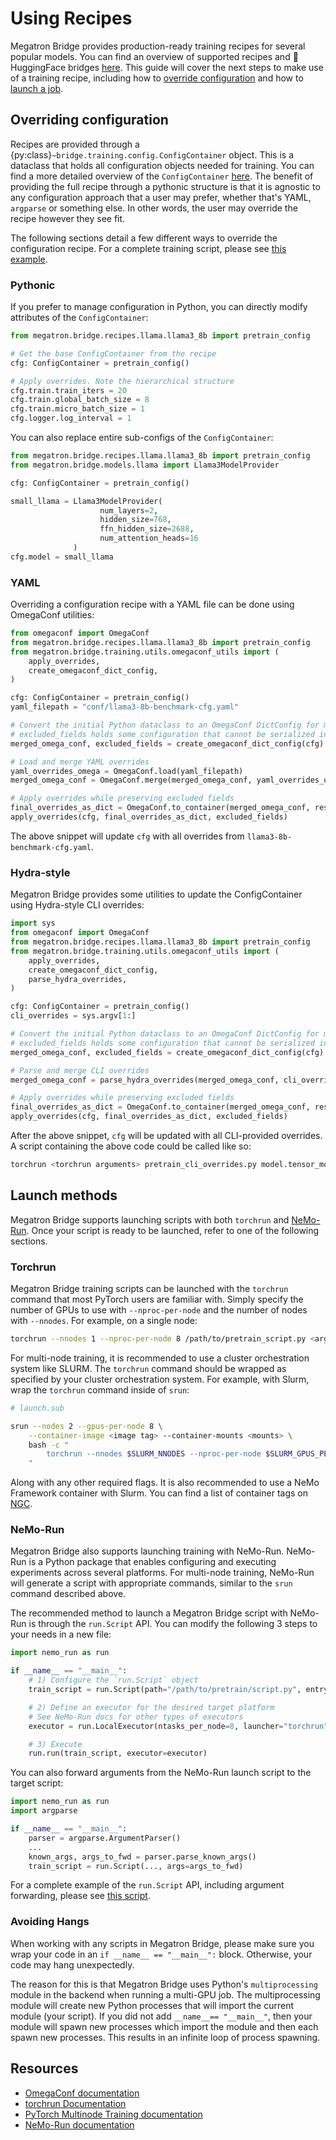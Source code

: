 # Using Recipes

Megatron Bridge provides production-ready training recipes for several popular models. You can find an overview of supported recipes and 🤗 HuggingFace bridges [here](index.md#supported-models).
This guide will cover the next steps to make use of a training recipe, including how to [override configuration](#overriding-configuration) and how to [launch a job](#launch-methods).

## Overriding configuration

Recipes are provided through a {py:class}`~bridge.training.config.ConfigContainer` object. This is a dataclass that holds all configuration objects needed for training. You can find a more detailed overview of the `ConfigContainer` [here](training/config-container-overview.md).
The benefit of providing the full recipe through a pythonic structure is that it is agnostic to any configuration approach that a user may prefer, whether that's YAML, `argparse` or something else. In other words, the user may override the recipe however they see fit.

The following sections detail a few different ways to override the configuration recipe. For a complete training script, please see [this example](https://github.com/NVIDIA-NeMo/Megatron-Bridge/blob/main/examples/recipes/llama/pretrain_llama3_8b.py).


### Pythonic

If you prefer to manage configuration in Python, you can directly modify attributes of the `ConfigContainer`:

```python
from megatron.bridge.recipes.llama.llama3_8b import pretrain_config

# Get the base ConfigContainer from the recipe
cfg: ConfigContainer = pretrain_config()

# Apply overrides. Note the hierarchical structure
cfg.train.train_iters = 20
cfg.train.global_batch_size = 8
cfg.train.micro_batch_size = 1
cfg.logger.log_interval = 1
```

You can also replace entire sub-configs of the `ConfigContainer`:

```python
from megatron.bridge.recipes.llama.llama3_8b import pretrain_config
from megatron.bridge.models.llama import Llama3ModelProvider

cfg: ConfigContainer = pretrain_config()

small_llama = Llama3ModelProvider(
                    num_layers=2,
                    hidden_size=768,
                    ffn_hidden_size=2688,
                    num_attention_heads=16
              )
cfg.model = small_llama
```

### YAML
Overriding a configuration recipe with a YAML file can be done using OmegaConf utilities:

```python
from omegaconf import OmegaConf
from megatron.bridge.recipes.llama.llama3_8b import pretrain_config
from megatron.bridge.training.utils.omegaconf_utils import (
    apply_overrides,
    create_omegaconf_dict_config,
)

cfg: ConfigContainer = pretrain_config()
yaml_filepath = "conf/llama3-8b-benchmark-cfg.yaml"

# Convert the initial Python dataclass to an OmegaConf DictConfig for merging
# excluded_fields holds some configuration that cannot be serialized into a DictConfig
merged_omega_conf, excluded_fields = create_omegaconf_dict_config(cfg)

# Load and merge YAML overrides
yaml_overrides_omega = OmegaConf.load(yaml_filepath)
merged_omega_conf = OmegaConf.merge(merged_omega_conf, yaml_overrides_omega)

# Apply overrides while preserving excluded fields
final_overrides_as_dict = OmegaConf.to_container(merged_omega_conf, resolve=True)
apply_overrides(cfg, final_overrides_as_dict, excluded_fields)
```

The above snippet will update `cfg` with all overrides from `llama3-8b-benchmark-cfg.yaml`.

### Hydra-style

Megatron Bridge provides some utilities to update the ConfigContainer using Hydra-style CLI overrides:

```python
import sys
from omegaconf import OmegaConf
from megatron.bridge.recipes.llama.llama3_8b import pretrain_config
from megatron.bridge.training.utils.omegaconf_utils import (
    apply_overrides,
    create_omegaconf_dict_config,
    parse_hydra_overrides,
)

cfg: ConfigContainer = pretrain_config()
cli_overrides = sys.argv[1:]

# Convert the initial Python dataclass to an OmegaConf DictConfig for merging
# excluded_fields holds some configuration that cannot be serialized into a DictConfig
merged_omega_conf, excluded_fields = create_omegaconf_dict_config(cfg)

# Parse and merge CLI overrides
merged_omega_conf = parse_hydra_overrides(merged_omega_conf, cli_overrides)

# Apply overrides while preserving excluded fields
final_overrides_as_dict = OmegaConf.to_container(merged_omega_conf, resolve=True)
apply_overrides(cfg, final_overrides_as_dict, excluded_fields)
```

After the above snippet, `cfg` will be updated with all CLI-provided overrides. 
A script containing the above code could be called like so:

```sh
torchrun <torchrun arguments> pretrain_cli_overrides.py model.tensor_model_parallel_size=4 train.train_iters=100000 ...
```

## Launch methods

Megatron Bridge supports launching scripts with both `torchrun` and [NeMo-Run](https://github.com/NVIDIA-NeMo/Run).
Once your script is ready to be launched, refer to one of the following sections.

### Torchrun
Megatron Bridge training scripts can be launched with the `torchrun` command that most PyTorch users are familiar with.
Simply specify the number of GPUs to use with `--nproc-per-node` and the number of nodes with `--nnodes`. For example, on a single node:

```sh
torchrun --nnodes 1 --nproc-per-node 8 /path/to/pretrain_script.py <args to pretrain script>
```

For multi-node training, it is recommended to use a cluster orchestration system like SLURM.
The `torchrun` command should be wrapped as specified by your cluster orchestration system.
For example, with Slurm, wrap the `torchrun` command inside of `srun`:

```sh
# launch.sub

srun --nodes 2 --gpus-per-node 8 \
    --container-image <image tag> --container-mounts <mounts> \
    bash -c "
        torchrun --nnodes $SLURM_NNODES --nproc-per-node $SLURM_GPUS_PER_NODE /path/to/pretrain_script.py <args to pretrain script>
    "
```

Along with any other required flags. It is also recommended to use a NeMo Framework container with Slurm. You can find a list of container tags on [NGC](https://catalog.ngc.nvidia.com/orgs/nvidia/containers/nemo/tags).

### NeMo-Run

Megatron Bridge also supports launching training with NeMo-Run. NeMo-Run is a Python package that enables configuring and executing experiments across several platforms.
For multi-node training, NeMo-Run will generate a script with appropriate commands, similar to the `srun` command described above.

The recommended method to launch a Megatron Bridge script with NeMo-Run is through the `run.Script` API.
You can modify the following 3 steps to your needs in a new file:

```python
import nemo_run as run

if __name__ == "__main__":
    # 1) Configure the `run.Script` object
    train_script = run.Script(path="/path/to/pretrain/script.py", entrypoint="python")

    # 2) Define an executor for the desired target platform
    # See NeMo-Run docs for other types of executors
    executor = run.LocalExecutor(ntasks_per_node=8, launcher="torchrun")

    # 3) Execute
    run.run(train_script, executor=executor)
```

You can also forward arguments from the NeMo-Run launch script to the target script:

```python
import nemo_run as run
import argparse

if __name__ == "__main__":
    parser = argparse.ArgumentParser()
    ...
    known_args, args_to_fwd = parser.parse_known_args()
    train_script = run.Script(..., args=args_to_fwd)
```

For a complete example of the `run.Script` API, including argument forwarding, please see [this script](https://github.com/NVIDIA-NeMo/Megatron-Bridge/blob/main/examples/recipes/llama/pretrain_llama3_8b_nemo_run_script.py).

### Avoiding Hangs

When working with any scripts in Megatron Bridge, please make sure you wrap your code in an `if __name__ == "__main__":`
block. Otherwise, your code may hang unexpectedly.

The reason for this is that Megatron Bridge uses Python's `multiprocessing` module in the backend when running a
multi-GPU job. The multiprocessing module will create new Python processes that will import the current module (your
script). If you did not add `__name__== "__main__"`,  then your module will spawn new processes which import the
module and then each spawn new processes. This results in an infinite loop of process spawning.

## Resources

- [OmegaConf documentation](https://omegaconf.readthedocs.io/en/2.3_branch/)
- [torchrun Documentation](https://docs.pytorch.org/docs/stable/elastic/run.html)
- [PyTorch Multinode Training documentation](https://docs.pytorch.org/tutorials/intermediate/ddp_series_multinode.html)
- [NeMo-Run documentation](https://docs.nvidia.com/nemo-framework/user-guide/latest/nemorun/index.html#)
